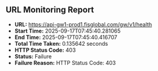 ## URL Monitoring Report

- **URL:** https://api-gw1-prod1.fisglobal.com/gw/v1/health
- **Start Time:** 2025-09-17T07:45:40.281065
- **End Time:** 2025-09-17T07:45:40.416707
- **Total Time Taken:** 0.135642 seconds
- **HTTP Status Code:** 403
- **Status:** Failure
- **Failure Reason:** HTTP Status Code: 403
